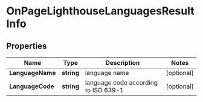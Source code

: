 # OnPageLighthouseLanguagesResultInfo


## Properties

| Name | Type | Description | Notes |
|------------ | ------------- | ------------- | -------------|
**LanguageName** | **string** | language name |[optional]|
**LanguageCode** | **string** | language code according to ISO 639-1 |[optional]|